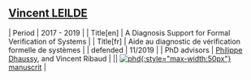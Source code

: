 ## [<i class="fa-brands fa-linkedin" aria-hidden="true"></i> Vincent LEILDE](https://www.linkedin.com/in/vincent-leilde-592b7553)

| Period | 2017 - 2019 |
| Title[en] | A Diagnosis Support for Formal Verification of Systems |
| Title[fr] | Aide au diagnostic de vérification formelle de systèmes |
| defended  | 11/2019 |
| PhD advisors | <u>Philippe Dhaussy</u>, and Vincent Ribaud |
|| [![phd](http://www.obpcdl.org/images/thesis-logo.png){:style="max-width:50px"} manuscrit](https://theses.hal.science/tel-03172212v1) |
